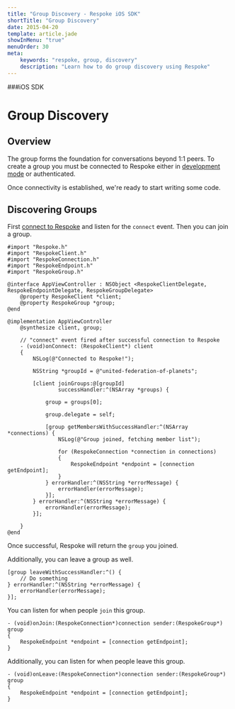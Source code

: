 ```yaml
---
title: "Group Discovery - Respoke iOS SDK"
shortTitle: "Group Discovery"
date: 2015-04-20
template: article.jade
showInMenu: "true"
menuOrder: 30
meta:
    keywords: "respoke, group, discovery"
    description: "Learn how to do group discovery using Respoke"
---
```


###iOS SDK
# Group Discovery

## Overview

The group forms the foundation for conversations beyond 1:1 peers. To create a group you must be connected to Respoke either in [development mode](/client/ios/getting-started.html) or authenticated.

Once connectivity is established, we're ready to start writing some code.


## Discovering Groups

First [connect to Respoke]((/client/ios/getting-started.html)) and listen for the `connect` event. Then you can join a group.
    
    #import "Respoke.h"
    #import "RespokeClient.h"
    #import "RespokeConnection.h"
    #import "RespokeEndpoint.h"
    #import "RespokeGroup.h"
    
    @interface AppViewController : NSObject <RespokeClientDelegate, RespokeEndpointDelegate, RespokeGroupDelegate>
        @property RespokeClient *client;
        @property RespokeGroup *group;
    @end
    
    @implementation AppViewController
        @synthesize client, group;
        
        // "connect" event fired after successful connection to Respoke
        - (void)onConnect: (RespokeClient*) client
        {
            NSLog(@"Connected to Respoke!");
        
            NSString *groupId = @"united-federation-of-planets";
        
            [client joinGroups:@[groupId] 
                    successHandler:^(NSArray *groups) {
            
                group = groups[0];
            
                group.delegate = self;

                [group getMembersWithSuccessHandler:^(NSArray *connections) {
                    NSLog(@"Group joined, fetching member list");

                    for (RespokeConnection *connection in connections)
                    {
                        RespokeEndpoint *endpoint = [connection getEndpoint];
                    }
                } errorHandler:^(NSString *errorMessage) {
                    errorHandler(errorMessage);
                }];
            } errorHandler:^(NSString *errorMessage) {
                errorHandler(errorMessage);
            }];
        
        }
    @end
    
Once successful, Respoke will return the `group` you joined. 

Additionally, you can leave a group as well.

    [group leaveWithSuccessHandler:^() {
        // Do something
    } errorHandler:^(NSString *errorMessage) {
        errorHandler(errorMessage);
    }];

You can listen for when people `join` this group. 

    - (void)onJoin:(RespokeConnection*)connection sender:(RespokeGroup*) group
    {
        RespokeEndpoint *endpoint = [connection getEndpoint];
    }

Additionally, you can listen for when people leave this group.

    - (void)onLeave:(RespokeConnection*)connection sender:(RespokeGroup*) group
    {
        RespokeEndpoint *endpoint = [connection getEndpoint];
    }